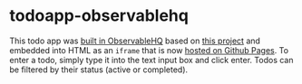 # todoapp-observablehq
This todo app was [built in ObservableHQ](https://observablehq.com/@charumathi-badrinath/d3-redux-and-redux-undo-todo-list) based on [this project](https://observablehq.com/@alejandrokennedy/d3-redux-and-redux-undo-todo-list) and embedded into HTML as an ```iframe``` that is now [hosted on Github Pages]( https://charumathib.github.io/todoapp-observablehq/). To enter a todo, simply type it into the text input box and click enter. Todos can be filtered by their status (active or completed).
